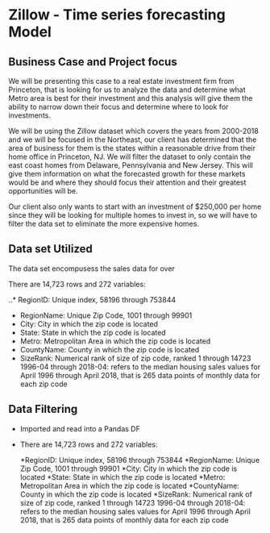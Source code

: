 # Zillow - Time series forecasting Model

## Business Case and Project focus
We will be presenting this case to a real estate investment firm from Princeton, that is looking for us to analyze the data and determine what Metro area is best for their investment and this analysis will give them the ability to narrow down their focus and determine where to look for investments.

We will be using the Zillow dataset which covers the years from 2000-2018 and we will be focused in the Northeast, our client has determined that the area of business for them is the states within a reasonable drive from their home office in Princeton, NJ.  We will filter the dataset to only contain the east coast homes from Delaware, Pennsylvania and New Jersey.  This will give them information on what the forecasted growth for these markets would be and where they should focus their attention and their greatest opportunities will be.

Our client also only wants to start with an investment of $250,000 per home since they will be looking for multiple homes to invest in, so we will have to filter the data set to eliminate the more expensive homes.

## Data set Utilized
The data set encompusess the sales data for over 

There are 14,723 rows and 272 variables:

..* RegionID: Unique index, 58196 through 753844
* RegionName: Unique Zip Code, 1001 through 99901
* City: City in which the zip code is located
* State: State in which the zip code is located
* Metro: Metropolitan Area in which the zip code is located
* CountyName: County in which the zip code is located
* SizeRank: Numerical rank of size of zip code, ranked 1 through 14723 1996-04 through 2018-04: refers to the median housing sales values for April 1996 through April 2018, that is 265 data points of monthly data for each zip code


## Data Filtering

* Imported and read into a Pandas DF
* There are 14,723 rows and 272 variables:

    *RegionID: Unique index, 58196 through 753844
    *RegionName: Unique Zip Code, 1001 through 99901
    *City: City in which the zip code is located
    *State: State in which the zip code is located
    *Metro: Metropolitan Area in which the zip code is located
    *CountyName: County in which the zip code is located
    *SizeRank: Numerical rank of size of zip code, ranked 1 through 14723 1996-04 through 2018-04: refers to the median housing sales values for April 1996       through April 2018, that is 265 data points of monthly data for each zip code

